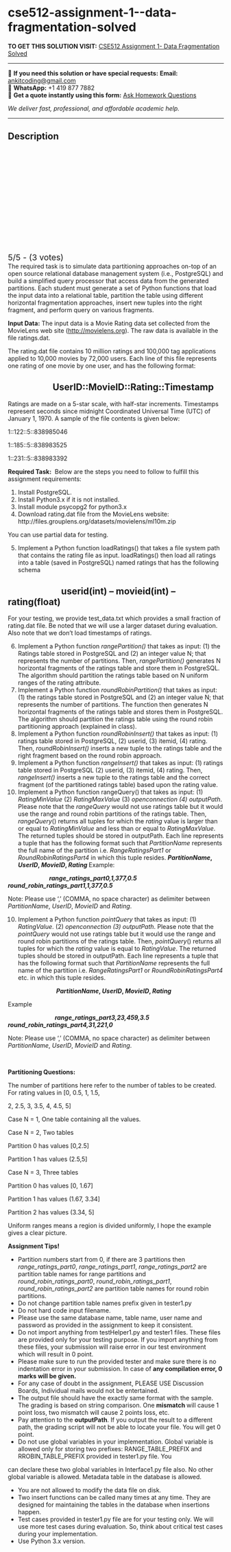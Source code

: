 # cse512-assignment-1--data-fragmentation-solved
**TO GET THIS SOLUTION VISIT:** [CSE512 Assignment 1- Data Fragmentation Solved](https://www.ankitcodinghub.com/product/cse512-assignment-1-data-fragmentation-solved/)


---

📩 **If you need this solution or have special requests:** **Email:** ankitcoding@gmail.com  
📱 **WhatsApp:** +1 419 877 7882  
📄 **Get a quote instantly using this form:** [Ask Homework Questions](https://www.ankitcodinghub.com/services/ask-homework-questions/)

*We deliver fast, professional, and affordable academic help.*

---

<h2>Description</h2>



<div class="kk-star-ratings kksr-auto kksr-align-center kksr-valign-top" data-payload="{&quot;align&quot;:&quot;center&quot;,&quot;id&quot;:&quot;77454&quot;,&quot;slug&quot;:&quot;default&quot;,&quot;valign&quot;:&quot;top&quot;,&quot;ignore&quot;:&quot;&quot;,&quot;reference&quot;:&quot;auto&quot;,&quot;class&quot;:&quot;&quot;,&quot;count&quot;:&quot;3&quot;,&quot;legendonly&quot;:&quot;&quot;,&quot;readonly&quot;:&quot;&quot;,&quot;score&quot;:&quot;5&quot;,&quot;starsonly&quot;:&quot;&quot;,&quot;best&quot;:&quot;5&quot;,&quot;gap&quot;:&quot;4&quot;,&quot;greet&quot;:&quot;Rate this product&quot;,&quot;legend&quot;:&quot;5\/5 - (3 votes)&quot;,&quot;size&quot;:&quot;24&quot;,&quot;title&quot;:&quot;CSE512 Assignment 1- Data Fragmentation Solved&quot;,&quot;width&quot;:&quot;138&quot;,&quot;_legend&quot;:&quot;{score}\/{best} - ({count} {votes})&quot;,&quot;font_factor&quot;:&quot;1.25&quot;}">

<div class="kksr-stars">

<div class="kksr-stars-inactive">
            <div class="kksr-star" data-star="1" style="padding-right: 4px">


<div class="kksr-icon" style="width: 24px; height: 24px;"></div>
        </div>
            <div class="kksr-star" data-star="2" style="padding-right: 4px">


<div class="kksr-icon" style="width: 24px; height: 24px;"></div>
        </div>
            <div class="kksr-star" data-star="3" style="padding-right: 4px">


<div class="kksr-icon" style="width: 24px; height: 24px;"></div>
        </div>
            <div class="kksr-star" data-star="4" style="padding-right: 4px">


<div class="kksr-icon" style="width: 24px; height: 24px;"></div>
        </div>
            <div class="kksr-star" data-star="5" style="padding-right: 4px">


<div class="kksr-icon" style="width: 24px; height: 24px;"></div>
        </div>
    </div>

<div class="kksr-stars-active" style="width: 138px;">
            <div class="kksr-star" style="padding-right: 4px">


<div class="kksr-icon" style="width: 24px; height: 24px;"></div>
        </div>
            <div class="kksr-star" style="padding-right: 4px">


<div class="kksr-icon" style="width: 24px; height: 24px;"></div>
        </div>
            <div class="kksr-star" style="padding-right: 4px">


<div class="kksr-icon" style="width: 24px; height: 24px;"></div>
        </div>
            <div class="kksr-star" style="padding-right: 4px">


<div class="kksr-icon" style="width: 24px; height: 24px;"></div>
        </div>
            <div class="kksr-star" style="padding-right: 4px">


<div class="kksr-icon" style="width: 24px; height: 24px;"></div>
        </div>
    </div>
</div>


<div class="kksr-legend" style="font-size: 19.2px;">
            5/5 - (3 votes)    </div>
    </div>
The required task is to simulate data partitioning approaches on-top of an open source relational database management system (i.e., PostgreSQL) and build a simplified query processor that access data from the generated partitions. Each student must generate a set of Python functions that load the input data into a relational table, partition the table using different horizontal fragmentation approaches, insert new tuples into the right fragment, and perform query on various fragments.

<strong>Input Data:</strong> The input data is a Movie Rating data set collected from the MovieLens web site (http://movielens.org). The raw data is available in the file ratings.dat.

The rating.dat file contains 10 million ratings and 100,000 tag applications applied to 10,000 movies by 72,000 users. Each line of this file represents one rating of one movie by one user, and has the following format:

<h2>&nbsp;&nbsp;&nbsp;&nbsp;&nbsp;&nbsp;&nbsp;&nbsp;&nbsp;&nbsp;&nbsp;&nbsp;&nbsp;&nbsp;&nbsp;&nbsp;&nbsp;&nbsp;&nbsp;&nbsp; UserID::MovieID::Rating::Timestamp</h2>
Ratings are made on a 5-star scale, with half-star increments. Timestamps represent seconds since midnight Coordinated Universal Time (UTC) of January 1, 1970. A sample of the file contents is given below:

1::122::5::838985046

1::185::5::838983525

1::231::5::838983392

<strong>Required Task:</strong>&nbsp; Below are the steps you need to follow to fulfill this assignment requirements:

<ol>
<li>Install PostgreSQL.</li>
<li>Install Python3.x if it is not installed.</li>
<li>Install module psycopg2 for python3.x</li>
<li>Download rating.dat file from the MovieLens website: http://files.grouplens.org/datasets/movielens/ml10m.zip</li>
</ol>
You can use partial data for testing.

<ol start="5">
<li>Implement a Python function loadRatings() that takes a file system path that contains the rating file as input. loadRatings() then load all ratings into a table (saved in PostgreSQL) named ratings that has the following schema</li>
</ol>
<h2>&nbsp;&nbsp;&nbsp;&nbsp;&nbsp;&nbsp;&nbsp;&nbsp;&nbsp;&nbsp;&nbsp;&nbsp;&nbsp;&nbsp;&nbsp;&nbsp;&nbsp;&nbsp;&nbsp;&nbsp;&nbsp;&nbsp;&nbsp;&nbsp; userid(int) – movieid(int) – rating(float)</h2>
For your testing, we provide test_data.txt which provides a small fraction of rating.dat file. Be noted that we will use a larger dataset during evaluation. Also note that we don’t load timestamps of ratings.

<ol start="6">
<li>Implement a Python function <em>rangePartition()</em> that takes as input: (1) the Ratings table stored in PostgreSQL and (2) an integer value N; that represents the number of partitions. Then, <em>rangePartition()</em> generates N horizontal fragments of the ratings table and store them in PostgreSQL. The algorithm should partition the ratings table based on N uniform ranges of the rating attribute.</li>
<li>Implement a Python function <em>roundRobinPartition()</em> that takes as input: (1) the ratings table stored in PostgreSQL and (2) an integer value N; that represents the number of partitions. The function then generates N horizontal fragments of the ratings table and stores them in PostgreSQL. The algorithm should partition the ratings table using the round robin partitioning approach (explained in class).</li>
<li>Implement a Python function <em>roundRobinInsert()</em> that takes as input: (1) ratings table stored in PostgreSQL, (2) userid, (3) itemid, (4) rating. Then, <em>roundRobinInsert()</em> inserts a new tuple to the ratings table and the right fragment based on the round robin approach.</li>
<li>Implement a Python function <em>rangeInsert()</em> that takes as input: (1) ratings table stored in PostgreSQL (2) userid, (3) itemid, (4) rating. Then, <em>rangeInsert()</em> inserts a new tuple to the ratings table and the correct fragment (of the partitioned ratings table) based upon the rating value.</li>
<li>Implement a Python function rangeQuery() that takes as input: (1) <em>RatingMinValue </em>(2) <em>RatingMaxValue </em>(3) <em>openconnection (4) outputPath</em>. Please note that the <em>rangeQuery </em>would not use ratings table but it would use the range and round robin partitions of the ratings table. Then,<em> rangeQuery</em>() returns all tuples for which the <em>rating </em>value is larger than or equal to <em>RatingMinValue </em>and less than or equal to <em>RatingMaxValue</em>. The returned tuples should be stored in outputPath. Each line represents a tuple that has the following format such that <em>PartitionName </em>represents the full name of the partition i.e. <em>RangeRatingsPart1 </em>or <em>RoundRobinRatingsPart4 </em> in which this tuple resides. <strong><em>PartitionName</em>, <em>UserID</em>, <em>MovieID</em>, <em>Rating </em></strong>Example:</li>
</ol>
<strong><em>&nbsp;&nbsp;&nbsp;&nbsp;&nbsp;&nbsp;&nbsp;&nbsp;&nbsp;&nbsp;&nbsp;&nbsp;&nbsp;&nbsp;&nbsp;&nbsp;&nbsp;&nbsp;&nbsp;&nbsp;&nbsp;&nbsp;&nbsp;&nbsp;&nbsp;&nbsp;&nbsp;&nbsp; range_ratings_part0,1,377,0.5&nbsp;&nbsp;&nbsp;&nbsp;&nbsp;&nbsp;&nbsp;&nbsp;&nbsp;&nbsp;&nbsp;&nbsp;&nbsp;&nbsp;&nbsp;&nbsp;&nbsp;&nbsp;&nbsp;&nbsp;&nbsp;&nbsp;&nbsp;&nbsp;&nbsp;&nbsp;&nbsp;&nbsp; round_robin_ratings_part1,1,377,0.5 </em></strong>

Note: Please use ‘,’ (COMMA, no space character) as delimiter between <em>PartitionName</em>, <em>UserID</em>, <em>MovieID </em>and <em>Rating</em>.

<ol start="10">
<li>Implement a Python function <em>pointQuery </em>that takes as input: (1) <em>RatingValue</em>. (2) <em>openconnection (3) outputPath</em>. Please note that the <em>pointQuery </em>would not use ratings table but it would use the range and round robin partitions of the ratings table. Then, <em>pointQuery</em>() returns all tuples for which the <em>rating </em>value is equal to <em>RatingValue</em>. The returned tuples should be stored in outputPath. Each line represents a tuple that has the following format such that <em>PartitionName </em>represents the full name of the partition i.e. <em>RangeRatingsPart1 </em>or <em>RoundRobinRatingsPart4 </em>etc. in which this tuple resides.</li>
</ol>
<strong><em>&nbsp;&nbsp;&nbsp;&nbsp;&nbsp;&nbsp;&nbsp;&nbsp;&nbsp;&nbsp;&nbsp;&nbsp;&nbsp;&nbsp;&nbsp;&nbsp;&nbsp;&nbsp;&nbsp;&nbsp;&nbsp;&nbsp;&nbsp;&nbsp;&nbsp;&nbsp;&nbsp;&nbsp;&nbsp;&nbsp;&nbsp;&nbsp;&nbsp; PartitionName</em></strong><strong>, <em>UserID</em>, <em>MovieID</em>, <em>Rating </em></strong>

Example

<strong><em>&nbsp;&nbsp;&nbsp;&nbsp;&nbsp;&nbsp;&nbsp;&nbsp;&nbsp;&nbsp;&nbsp;&nbsp;&nbsp;&nbsp; &nbsp;&nbsp;&nbsp;&nbsp;&nbsp;&nbsp;&nbsp;&nbsp;&nbsp;&nbsp;&nbsp;&nbsp;&nbsp;&nbsp;&nbsp;&nbsp;&nbsp;&nbsp;range_ratings_part3,23,459,3.5&nbsp;&nbsp;&nbsp;&nbsp;&nbsp;&nbsp;&nbsp;&nbsp;&nbsp;&nbsp;&nbsp;&nbsp;&nbsp;&nbsp;&nbsp;&nbsp;&nbsp;&nbsp;&nbsp;&nbsp;&nbsp;&nbsp;&nbsp;&nbsp;&nbsp;&nbsp;&nbsp;&nbsp;&nbsp;&nbsp;&nbsp;&nbsp; round_robin_ratings_part4,31,221,0 </em></strong>

Note: Please use ‘,’ (COMMA, no space character) as delimiter between <em>PartitionName</em>, <em>UserID</em>, <em>MovieID </em>and <em>Rating</em>.

&nbsp;

<strong>Partitioning Questions: </strong>

The number of partitions here refer to the number of tables to be created. For rating values in [0, 0.5, 1, 1.5,

2, 2.5, 3, 3.5, 4, 4.5, 5]

Case N = 1, One table containing all the values.

Case N = 2, Two tables

Partition 0 has values [0,2.5]

Partition 1 has values (2.5,5]

Case N = 3, Three tables

Partition 0 has values [0, 1.67]

Partition 1 has values (1.67, 3.34]

Partition 2 has values (3.34, 5]

Uniform ranges means a region is divided uniformly, I hope the example gives a clear picture.

<strong>Assignment Tips!</strong>

<ul>
<li>Partition numbers start from 0, if there are 3 partitions then <em>range_ratings_part0</em>, <em>range_ratings_part1</em>, <em>range_ratings_part2</em> are partition table names for range partitions and <em>round_robin_ratings_part0</em>, <em>round_robin_ratings_part1</em>, <em>round_robin_ratings_part2</em> are partition table names for round robin partitions.</li>
<li>Do not change partition table names prefix given in tester1.py</li>
<li>Do not hard code input filename.</li>
<li>Please use the same database name, table name, user name and password as provided in the assignment to keep it consistent.</li>
<li>Do not import anything from testHelper1.py and tester1 files. These files are provided only for your testing purpose. If you import anything from these files, your submission will raise error in our test environment which will result in 0 point.</li>
<li>Please make sure to run the provided tester and make sure there is no indentation error in your submission. In case of <strong>any compilation error, 0 marks will be given.</strong></li>
<li>For any case of doubt in the assignment, PLEASE USE Discussion Boards, Individual mails would not be entertained.</li>
<li>The output file should have the exactly same format with the sample. The grading is based on string comparison. One <strong>mismatch </strong>will cause 1 point loss, two mismatch will cause 2 points loss, etc.</li>
<li>Pay attention to the <strong>outputPath</strong>. If you output the result to a different path, the grading script will not be able to locate your file. You will get 0 point.</li>
<li>Do not use global variables in your implementation. Global variable is allowed only for storing two prefixes: RANGE_TABLE_PREFIX and RROBIN_TABLE_PREFIX provided in tester1.py file. You</li>
</ul>
can declare these two global variables in Interface1.py file also. No other global variable is allowed. Metadata table in the database is allowed.

<ul>
<li>You are not allowed to modify the data file on disk.</li>
<li>Two insert functions can be called many times at any time. They are designed for maintaining the tables in the database when insertions happen.</li>
<li>Test cases provided in tester1.py file are for your testing only. We will use more test cases during evaluation. So, think about critical test cases during your implementation.</li>
<li>Use Python 3.x version.</li>
</ul>
